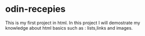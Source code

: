 # odin-recepies
This is my first project in html. In this project I will demostrate my knowledge about html basics such as : lists,links and images.
